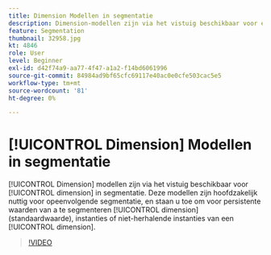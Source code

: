 ```yaml
---
title: Dimension Modellen in segmentatie
description: Dimension-modellen zijn via het vistuig beschikbaar voor elke segmentatiedimensie. Deze modellen zijn vooral nuttig voor opeenvolgende segmentatie, en staan u toe om voor voortgezette waarden van een afmeting (gebrek), instanties, of niet-herhalende instanties van een afmeting te segmenteren.
feature: Segmentation
thumbnail: 32958.jpg
kt: 4846
role: User
level: Beginner
exl-id: d42f74a9-aa77-4f47-a1a2-f14bd6061996
source-git-commit: 84984ad9bf65cfc69117e40ac0e0cfe503cac5e5
workflow-type: tm+mt
source-wordcount: '81'
ht-degree: 0%

---
```


# [!UICONTROL Dimension] Modellen in segmentatie

[!UICONTROL Dimension] modellen zijn via het vistuig beschikbaar voor [!UICONTROL dimension] in segmentatie. Deze modellen zijn hoofdzakelijk nuttig voor opeenvolgende segmentatie, en staan u toe om voor persistente waarden van a te segmenteren [!UICONTROL dimension] (standaardwaarde), instanties of niet-herhalende instanties van een [!UICONTROL dimension].

>[!VIDEO](https://video.tv.adobe.com/v/32958/?quality=12&learn=on)
